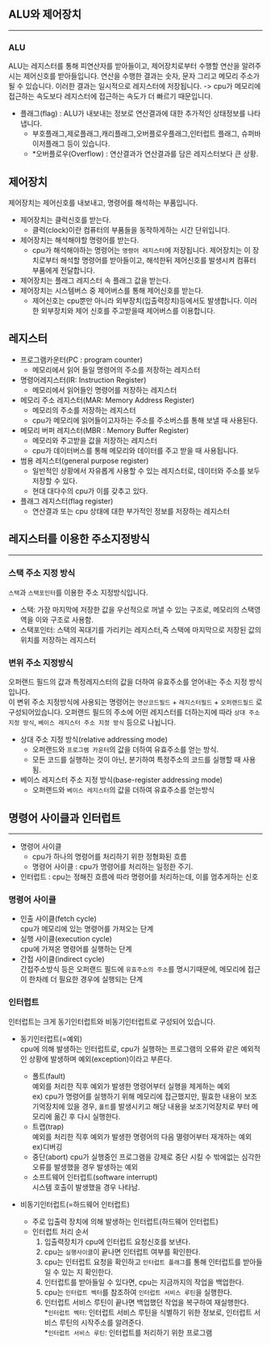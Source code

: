 ##  ALU와 제어장치
- - -
### ALU
ALU는 레지스터를 통해 피연산자를 받아들이고, 제어장치로부터 수행할 연산을 알려주시는 제어신호를 받아들입니다. 연산을 수행한 결과는 숫자, 문자 그리고 메모리 주소가 될 수 있습니다. 이러한 결과는 일시적으로 레지스터에 저장됩니다.
-> cpu가 메모리에 접근하는 속도보다 레지스터에 접근하는 속도가 더 빠르기 때문입니다.
- 플래그(flag) : ALU가 내보내는 정보로 연산결과에 대한 추가적인 상태정보를 나타냅니다.
  - 부호플래그,제로플래그,캐리플래그,오버플로우플래그,인터럽트 플래그, 슈퍼바이저플래그 등이 있습니다.
  - *오버플로우(Overflow) : 연산결과가 연산결과를 담은 레지스터보다 큰 상황.
## 제어장치
제어장치는 제어신호를 내보내고, 명령어를 해석하는 부품입니다. 
- 제어장치는 클럭신호를 받는다.  
  - 클럭(clock)이란 컴퓨터의 부품들을 동작하게하는 시간 단위입니다.
- 제어장치는 해석해야할 명령어를 받는다.
  - cpu가 해석해야하는 명령어는 `명령어 레지스터`에 저장됩니다. 제어장치는 이 장치로부터 해석할 명령어를 받아들이고, 해석한뒤 제어신호를 발생시켜 컴퓨터 부품에게 전달합니다.
- 제어장치는 플래그 레지스터 속 플래그 값을 받는다.
- 제어장치는 시스템버스 중 제어버스를 통해 제어신호를 받는다.
  - 제어신호는 cpu뿐만 아니라 외부장치(입출력장치)등에서도 발생합니다. 이러한 외부장치와 제어 신호를 주고받을때 제어버스를 이용합니다.
## 레지스터
- 프로그램카운터(PC : program counter)
  - 메모리에서 읽어 들일 명령어의 주소를 저장하는 레지스터
- 명령어레지스터(IR: Instruction Register)
  - 메모리에서 읽어들인 명령어를 저장하는 레지스터
- 메모리 주소 레지스터(MAR: Memory Address Register)
  - 메모리의 주소를 저장하는 레지스터
  - cpu가 메모리에 읽어들이고자하는 주소를 주소버스를 통해 보낼 때 사용된다.
- 메모리 버퍼 레지스터(MBR : Memory Buffer Register)
  - 메모리와 주고받을 값을 저장하는 레지스터
  - cpu가 데이터버스를 통해 메모리와 데이터를 주고 받을 때 사용됩니다.
- 범용 레지스터(general purpose register)
  - 일반적인 상황에서 자유롭게 사용할 수 있는 레지스터로, 데이터와 주소를 보두 저장할 수 있다.
  - 현대 대다수의 cpu가 이를 갖추고 있다.
- 플래그 레지스터(flag register)
  - 연산결과 또는 cpu 상태에 대한 부가적인 정보를 저장하는 레지스터

## 레지스터를 이용한 주소지정방식
- - -
### 스택 주소 지정 방식
`스택`과 `스택포인터`를 이용한 주소 지정방식입니다. 
- 스택: 가장 마지막에 저장한 값을 우선적으로 꺼낼 수 있는 구조로, 메모리의 스택영역을 이와 구조로 사용함.
- 스택포인터: 스택의 꼭대기를 가리키는 레지스터,즉 스택에 마지막으로 저장된 값의 위치를 저장하는 레지스터
### 변위 주소 지정방식
오퍼랜드 필드의 값과 특정레지스터의 값을 더하여 유효주소를 얻어내는 주소 지정 방식입니다.  
이 변위 주소 지정방식에 사용되는 명령어는 `연산코드필드` + `레지스터필드` + `오퍼랜드필드` 로 구성되어있습니다.
오퍼랜드 필드의 주소에 어떤 레지스터를 더하는지에 따라 `상대 주소 지정 방식`, `베이스 레지스터 주소 지정 방식` 등으로 나뉩니다.
- 상대 주소 지정 방식(relative addressing mode)
  - 오퍼랜드와 `프로그램 카운터`의 값을 더하여 유효주소를 얻는 방식.
  - 모든 코드를 실행하는 것이 아닌, 분기하여 특정주소의 코드를 실행할 때 사용됨.
- 베이스 레지스터 주소 지정 방식(base-register addressing mode)
  - 오퍼랜드와 `베이스 레지스터`의 값을 더하여 유효주소를 얻는방식

## 명령어 사이클과 인터럽트
- - -
- 명령어 사이클 
  - cpu가 하나의 명령어를 처리하기 위한 정형화된 흐름 
  - 명령어 사이클 : cpu가 명령어를 처리하는 일정한 주기.
- 인터럽트 : cpu는 정해진 흐름에 따라 명령어를 처리하는데, 이를 멈추게하는 신호
### 명령어 사이클
- 인출 사이클(fetch cycle)  
  cpu가 메모리에 있는 명령어를 가져오는 단계
- 실행 사이클(execution cycle)  
  cpu에 가져온 명령어를 실행하는 단계
- 간접 사이클(indirect cycle)  
  간접주소방식 등은 오퍼랜드 필드에 `유효주소의 주소`를 명시기때문에, 메모리에 접근이 한차례 더 필요한 경우에 실행되는 단계

### 인터럽트
인터럽트는 크게 동기인터럽트와 비동기인터럽트로 구성되어 있습니다. 
- 동기인터럽트(=예외)  
  cpu에 의해 발생하는 인터럽트로, cpu가 실행하는 프로그램의 오류와 같은 예외적인 상황에 발생하며 예외(exception)이라고 부른다.
  - 폴트(fault)  
  예외를 처리한 직후 예외가 발생한 명령어부터 실행을 제게하는 예외  
  ex) cpu가 명령어를 실행하기 위해 메모리에 접근했지만, 필효한 내용이 보조기억장치에 있을 경우, `폴트`를 발생시키고 해당 내용을 보조기억장치로 부터 메모리에 옮긴 후 다시 실행한다.
  - 트랩(trap)  
  예외를 처리한 직후 예외가 발생한 명령어의 다음 멸령어부터 재개하는 예외  
  ex)디버깅
  - 중단(abort)
  cpu가 실행중인 프로그램을 강제로 중단 시킬 수 밖에없는 심각한 오류를 발생했을 경우 발생하는 예외
  - 소프트웨어 인터럽트(software interrupt)  
  시스템 호출이 발생했을 경우 나타남.
  
- 비동기인터럽트(=하드웨어 인터럽트)  
  - 주로 입출력 장치에 의해 발생하는 인터럽트(하드웨어 인터럽트)
  - 인터럽트 처리 순서
    1. 입출력장치가 cpu에 인터럽트 요청신호를 보낸다.
    2. cpu는 `실행사이클`이 끝나면 인터럽트 여부를 확인한다.
    3. cpu는 인터럽트 요청을 확인하고 `인터럽트 플래그`를 통해 인터럽트를 받아들일 수 있는 지 확인한다.
    4. 인터럽트를 받아들일 수 있다면, cpu는 지금까지의 작업을 백업한다.
    5. cpu는 `인터럽트 벡터`를 참조하여 `인터럽트 서비스 루틴`을 실행한다.
    6. 인터럽트 서비스 루틴이 끝나면 백업했던 작업을 복구하여 재실행한다.  
  *`인터럽트 벡터`: 인터럽트 서비스 루틴을 식별하기 위한 정보로, 인터럽트 서비스 루틴의 시작주소를 알려준다.  
  *`인터럽트 서비스 루틴`: 인터럽트를 처리하기 위한 프로그램

